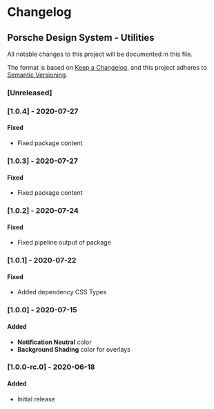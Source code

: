 # Changelog
 
## Porsche Design System - Utilities
All notable changes to this project will be documented in this file.

The format is based on [Keep a Changelog](https://keepachangelog.com/en/1.0.0/),
and this project adheres to [Semantic Versioning](https://semver.org/spec/v2.0.0.html).

### [Unreleased]

### [1.0.4] - 2020-07-27

#### Fixed
- Fixed package content

### [1.0.3] - 2020-07-27

#### Fixed
- Fixed package content

### [1.0.2] - 2020-07-24

#### Fixed
- Fixed pipeline output of package

### [1.0.1] - 2020-07-22

#### Fixed
- Added dependency CSS Types

### [1.0.0] - 2020-07-15

#### Added
- **Notification Neutral** color
- **Background Shading** color for overlays

### [1.0.0-rc.0] - 2020-06-18

#### Added
- Initial release